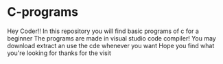 # C-programs
Hey Coder!! In this repository you will find basic programs of c for a beginner
The programs are made in visual studio code compiler!
You may download extract an use the cde whenever you want
Hope you find what you're looking for
thanks for the visit
